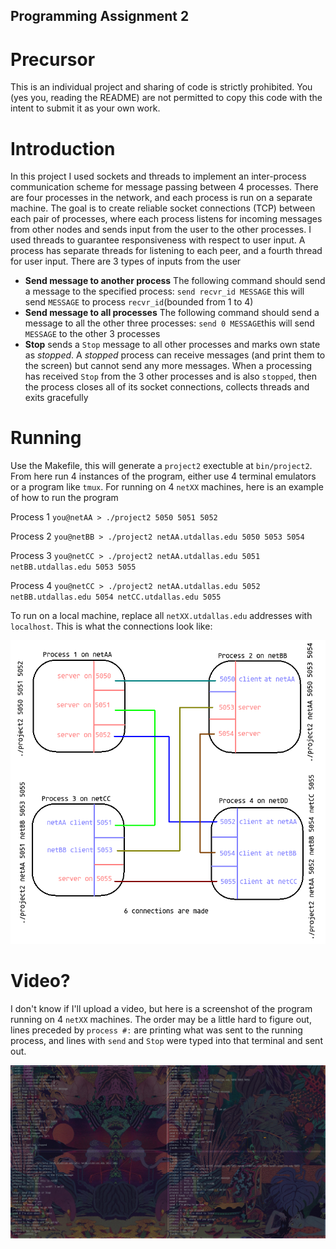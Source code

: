 ## Programming Assignment 2

# Precursor
This is an individual project and sharing of code is strictly prohibited. You (yes you, reading the README) are not permitted to copy this code with the intent to submit it as your own work. 

# Introduction
In this project I used sockets and threads to implement an inter-process communication scheme for message passing between 4 processes. There are four processes in the network, and each process is run on a separate machine. The goal is to create reliable socket connections (TCP) between each pair of processes, where each process listens for incoming messages from other nodes and sends input from the user to the other processes. I used threads to guarantee responsiveness with respect to user input. A process has separate threads for listening to each peer, and a fourth thread for user input. There are 3 types of inputs from the user
  
* **Send message to another process** The following command should send a message to the specified process: `send recvr_id MESSAGE` this will send `MESSAGE` to process `recvr_id`(bounded from 1 to 4)
* **Send message to all processes** The following command should send a message to all the other three processes: `send 0 MESSAGE`this will send `MESSAGE` to the other 3 processes
* **Stop** sends a `Stop` message to all other processes and marks own state as *stopped*. A *stopped* process can receive messages (and print them to the screen) but cannot send any more messages. When a processing has received `Stop` from the 3 other processes and is also `stopped`, then the process closes all of its socket connections, collects threads and exits gracefully

# Running
Use the Makefile, this will generate a `project2` exectuble at `bin/project2`. From here run 4 instances of the program, either use 4 terminal emulators or a program like `tmux`. For running on 4 `netXX` machines, here is an example of how to run the program

Process 1  `you@netAA > ./project2 5050 5051 5052`

Process 2 `you@netBB > ./project2 netAA.utdallas.edu 5050 5053 5054`

Process 3 `you@netCC > ./project2 netAA.utdallas.edu 5051 netBB.utdallas.edu 5053 5055`

Process 4 `you@netCC > ./project2 netAA.utdallas.edu 5052 netBB.utdallas.edu 5054 netCC.utdallas.edu 5055`

To run on a local machine, replace all `netXX.utdallas.edu` addresses with `localhost`. This is what the connections look like:

![connection layout](images/socketmap.png)
# Video?
I don't know if I'll upload a video, but here is a screenshot of the program running on 4 `netXX` machines. The order may be a little hard to figure out, lines preceded by `process #:` are printing what was sent to the running process, and lines with `send` and `Stop` were typed into that terminal and sent out.

![net run](images/screenshot.png)